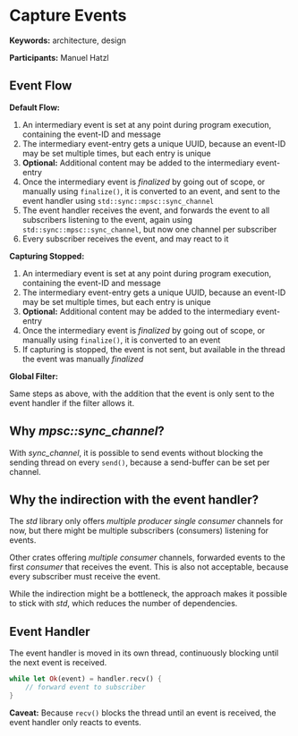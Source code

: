 # Capture Events

**Keywords:** architecture, design

**Participants:** Manuel Hatzl

## Event Flow

**Default Flow:**

1. An intermediary event is set at any point during program execution, containing the event-ID and message
1. The intermediary event-entry gets a unique UUID, because an event-ID may be set multiple times, but each entry is unique
1. **Optional:** Additional content may be added to the intermediary event-entry
1. Once the intermediary event is *finalized* by going out of scope, or manually using `finalize()`, it is converted to an event, and sent to the event handler using `std::sync::mpsc::sync_channel`
1. The event handler receives the event, and forwards the event to all subscribers listening to the event, again using `std::sync::mpsc::sync_channel`, but now one channel per subscriber
1. Every subscriber receives the event, and may react to it

**Capturing Stopped:**

1. An intermediary event is set at any point during program execution, containing the event-ID and message
1. The intermediary event-entry gets a unique UUID, because an event-ID may be set multiple times, but each entry is unique
1. **Optional:** Additional content may be added to the intermediary event-entry
1. Once the intermediary event is *finalized* by going out of scope, or manually using `finalize()`, it is converted to an event
1. If capturing is stopped, the event is not sent, but available in the thread the event was manually *finalized*

**Global Filter:**

Same steps as above, with the addition that the event is only sent to the event handler if the filter allows it.

## Why *mpsc::sync_channel*?

With *sync_channel*, it is possible to send events without blocking the sending thread on every `send()`, because a send-buffer can be set per channel.

## Why the indirection with the event handler?

The *std* library only offers *multiple producer single consumer* channels for now, but there might be multiple subscribers (consumers) listening for events.

Other crates offering *multiple consumer* channels, forwarded events to the first *consumer* that receives the event.
This is also not acceptable, because every subscriber must receive the event.

While the indirection might be a bottleneck, the approach makes it possible to stick with *std*, which reduces the number of dependencies.

## Event Handler

The event handler is moved in its own thread, continuously blocking until the next event is received.

```rust
while let Ok(event) = handler.recv() {
    // forward event to subscriber
}
```

**Caveat:** Because `recv()` blocks the thread until an event is received, the event handler only reacts to events.
